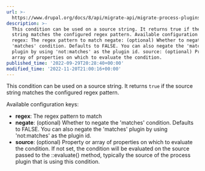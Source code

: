 ```yaml
---
url: >-
  https://www.drupal.org/docs/8/api/migrate-api/migrate-process-plugins/process-plugins-from-contrib-modules/migrate-conditions/migrate-conditions-condition-plugins/matches
description: >-
  This condition can be used on a source string. It returns true if the source
  string matches the configured regex pattern. Available configuration keys:
  regex: The regex pattern to match negate: (optional) Whether to negate the
  'matches' condition. Defaults to FALSE. You can also negate the 'matches'
  plugin by using 'not:matches' as the plugin id. source: (optional) Property or
  array of properties on which to evaluate the condition.
published_time: '2022-09-29T20:28:40+00:00'
modified_time: '2022-11-20T21:00:16+00:00'
---
```

This condition can be used on a source string. It returns `true` if the source string matches the configured regex pattern.

Available configuration keys:

* **regex**: The regex pattern to match
* **negate**: (optional) Whether to negate the 'matches' condition. Defaults to FALSE. You can also negate the 'matches' plugin by using 'not:matches' as the plugin id.
* **source**: (optional) Property or array of properties on which to evaluate the condition. If not set, the condition will be evaluated on the source passed to the ::evaluate() method, typically the source of the process plugin that is using this condition.